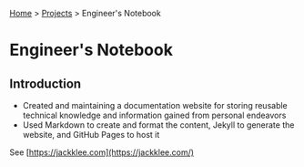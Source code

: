 <a href="../">Home</a> > <a href="./">Projects</a> > Engineer's Notebook

# Engineer's Notebook



## Introduction

* Created and maintaining a documentation website for storing reusable technical knowledge and information gained from personal endeavors
* Used Markdown to create and format the content, Jekyll to generate the website, and GitHub Pages to host it

See [https://jackklee.com](https://jackklee.com/)

